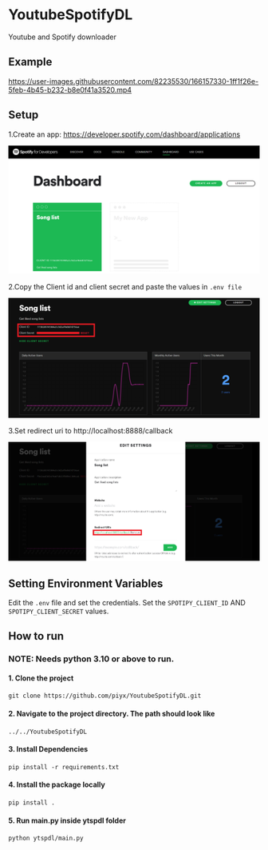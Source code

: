 # YoutubeSpotifyDL

Youtube and Spotify downloader

## Example

https://user-images.githubusercontent.com/82235530/166157330-1ff1f26e-5feb-4b45-b232-b8e0f41a3520.mp4

## Setup

1.Create an app: https://developer.spotify.com/dashboard/applications

![](images/setup.png)

2.Copy the Client id and client secret and paste the values in `.env file`

![](images/copy.png)

3.Set redirect uri to http://localhost:8888/callback

![](images/redirecturi.png)

## Setting Environment Variables

Edit the `.env` file and set the credentials.
Set the `SPOTIPY_CLIENT_ID` AND `SPOTIPY_CLIENT_SECRET` values.


## How to run

### NOTE: Needs python 3.10 or above to run.

#### 1. Clone the project  
```
git clone https://github.com/piyx/YoutubeSpotifyDL.git
```  
#### 2. Navigate to the project directory. The path should look like  
```
../../YoutubeSpotifyDL
```
#### 3. Install Dependencies  
```
pip install -r requirements.txt
```
#### 4. Install the package locally  
```
pip install .
```
#### 5. Run main.py inside ytspdl folder  
```
python ytspdl/main.py
```
